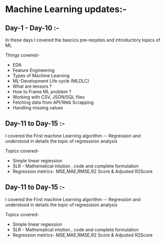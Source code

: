 # Machine Learning updates:-

## Day-1 - Day-10 :- 
In these days I covered the bascics pre-reqsites and introductory topics of ML

Things covered-
   * EDA
   * Feature Engineering
   * Types of Machine Learning
   * ML-Development Life cycle (MLDLC)
   * What are tensors ?
   * How to Frame ML problem ?
   * Working with CSV, JSON/SQL files
   * Fetching data from API/Web Scrapping
   * Handling missing values

## Day-11 to Day-15 :-
I covered the First machine Learning algorithm -- Regression and understood in details the topic of regresssion analysis

Topics covered-
   * Simple linear regiession
   * SLR - Mathematical intution , code and complete formulation
   * Regression metrics- MSE,MAE,RMSE,R2 Score & Adjusted R2Score

## Day-11 to Day-15 :-
I covered the First machine Learning algorithm -- Regression and understood in details the topic of regresssion analysis

Topics covered-
   * Simple linear regiession
   * SLR - Mathematical intution , code and complete formulation
   * Regression metrics- MSE,MAE,RMSE,R2 Score & Adjusted R2Score

